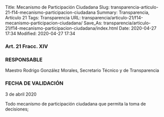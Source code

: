 Title: Mecanismo de Participación Ciudadana
Slug: transparencia-articulo-21-f14-mecanismo-participacion-ciudadana
Summary: Transparencia, Artículo 21
Tags: Transparencia
URL: transparencia/articulo-21/f14-mecanismo-participacion-ciudadana/
Save_As: transparencia/articulo-21/f14-mecanismo-participacion-ciudadana/index.html
Date: 2020-04-27 17:34
Modified: 2020-04-27 17:34



### Art. 21 Fracc. XIV

### RESPONSABLE

Maestro Rodrigo González Morales, Secretario Técnico y de Transparencia

### FECHA DE VALIDACIÓN

3 de abril 2020

Todo mecanismo de participación ciudadana que permita la toma de decisiones;




